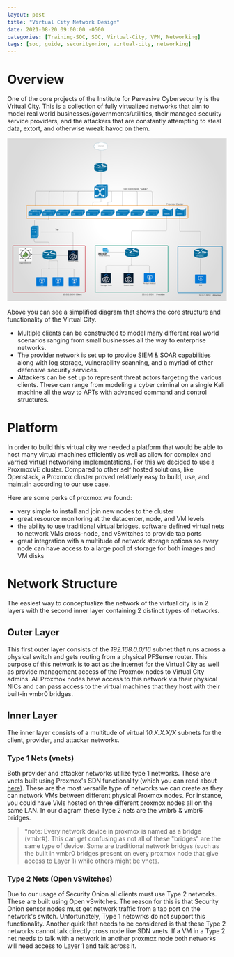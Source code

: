 ```yaml
---
layout: post
title: "Virtual City Network Design"
date: 2021-08-20 09:00:00 -0500
categories: [Training-SOC, SOC, Virtual-City, VPN, Networking]
tags: [soc, guide, securityonion, virtual-city, networking]
---
```


# Overview
One of the core projects of the Institute for Pervasive Cybersecurity is the Vritual City. This is a collection of fully virtualized networks that aim to model real world businesses/governments/utilities, their managed security service providers, and the attackers that are constantly attempting to steal data, extort, and otherwise wreak havoc on them. 

![Desktop View](https://github.com/BSU-Cybersecurity/BSU-Cybersecurity.github.io/blob/main/images/vcityNetwork.png?raw=true)

Above you can see a simplified diagram that shows the core structure and functionality of the Virtual City. 

* Multiple clients can be constructed to model many different real world scenarios ranging from small businesses all the way to enterprise networks. 
* The provider network is set up to provide SIEM & SOAR capabilities along with log storage, vulnerability scanning, and a myriad of other defensive security services.
* Attackers can be set up to represent threat actors targeting the various clients. These can range from modeling a cyber criminal on a single Kali machine all the way to APTs with advanced command and control structures.

# Platform
In order to build this virtual city we needed a platform that would be able to host many virtual machines efficiently as well as allow for complex and varried virtual networking implementations. For this we decided to use a ProxmoxVE cluster. Compared to other self hosted solutions, like Openstack, a Proxmox cluster proved relatively easy to build, use, and maintain according to our use case. 

Here are some perks of proxmox we found:
* very simple to install and join new nodes to the cluster 
* great resource monitoring at the datacenter, node, and VM levels
* the ability to use traditional virtual bridges, software defined virtual nets to network VMs cross-node, and vSwitches to provide tap ports
* great integration with a multitude of network storage options so every node can have access to a large pool of storage for both images and VM disks

# Network Structure
The easiest way to conceptualize the network of the virtual city is in 2 layers with the second inner layer containing 2 distinct types of networks. 

## Outer Layer
This first outer layer consists of the _192.168.0.0/16_ subnet that runs across a physical switch and gets routing from a physical PFSense router. This purpose of this network is to act as the internet for the Virtual City as well as provide management access of the Proxmox nodes to Virtual City admins. All Proxmox nodes have access to this network via their physical NICs and can pass access to the virtual machines that they host with their built-in vmbr0 bridges.

## Inner Layer
The inner layer consists of a multitude of virtual _10.X.X.X/X_ subnets for the client, provider, and attacker networks.

### Type 1 Nets (vnets)
Both provider and attacker networks utilize type 1 networks. These are vnets built using Proxmox's SDN functionality (which you can read about [here](https://bsu-cybersecurity.github.io/posts/proxmox-networking-SDN/)). These are the most versatile type of networks we can create as they can network VMs between different physical Proxmox nodes. For instance, you could have VMs hosted on three different proxmox nodes all on the same LAN. In our diagram these Type 2 nets are the vmbr5 & vmbr6 bridges.

> *note: Every network device in proxmox is named as a bridge (vmbr#). This can get confusing as not all of these "bridges" are the same type of device. Some are traditional network bridges (such as the built in vmbr0 bridges present on every proxmox node that give access to Layer 1) while others might be vnets.

### Type 2 Nets (Open vSwitches)
Due to our usage of Security Onion all clients must use Type 2 networks. These are built using Open vSwitches. The reason for this is that Security Onion sensor nodes must get network traffic from a tap port on the network's switch. Unfortunately, Type 1 netowrks do not support this functionality. Another quirk that needs to be considered is that these Type 2 networks cannot talk directly cross node like SDN vnets. If a VM in a Type 2 net needs to talk with a network in another proxmox node both networks will need access to Layer 1 and talk across it.